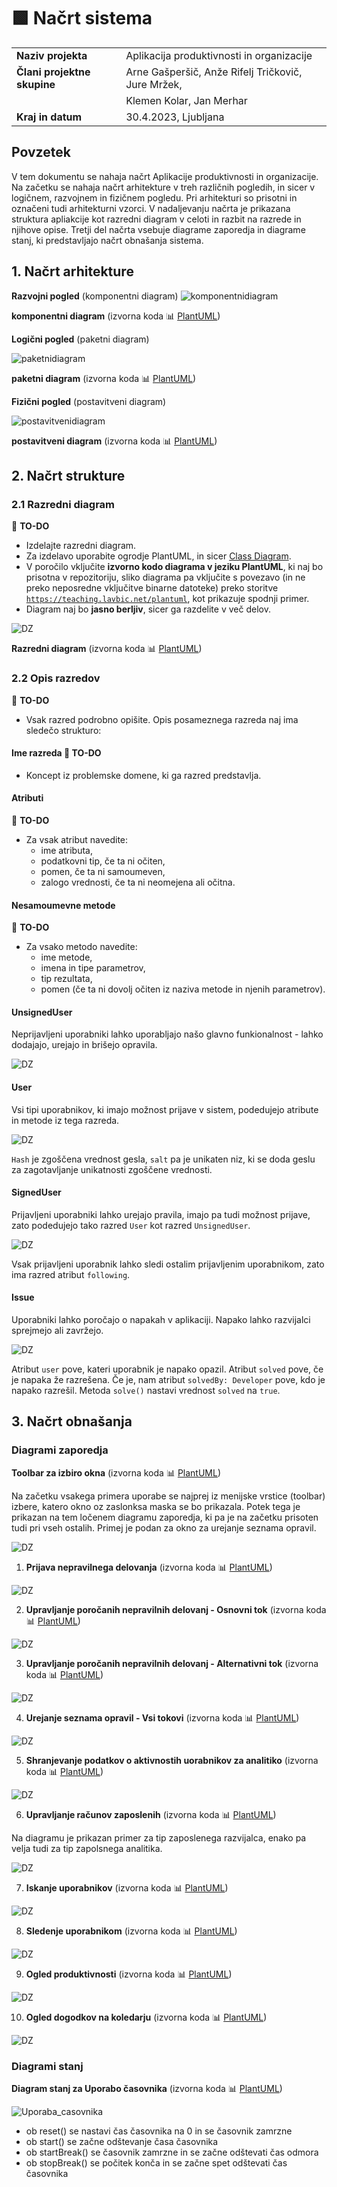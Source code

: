 # :green_square: Načrt sistema

|                             |                                                                |
| :-------------------------- | :------------------------------------------------------------- |
| **Naziv projekta**          |     Aplikacija produktivnosti in organizacije                  |
| **Člani projektne skupine** | Arne Gašperšič, Anže Rifelj Tričkovič, Jure Mržek,             |
|                             | Klemen Kolar, Jan Merhar                                       |                                          
| **Kraj in datum**           | 30.4.2023, Ljubljana                                           |

## Povzetek

V tem dokumentu se nahaja načrt Aplikacije produktivnosti in organizacije. Na začetku se nahaja načrt arhitekture v treh različnih pogledih, in sicer v logičnem, razvojnem in fizičnem pogledu. Pri arhitekturi so prisotni in označeni tudi arhitekturni vzorci. V nadaljevanju načrta je prikazana struktura apliakcije kot razredni diagram v celoti in razbit na razrede in njihove opise. Tretji del načrta vsebuje diagrame zaporedja in diagrame stanj, ki predstavljajo načrt obnašanja sistema.

## 1. Načrt arhitekture

**Razvojni pogled** (komponentni diagram)
![komponentnidiagram](https://teaching.lavbic.net/plantuml/png/dPB1RXen48RlVeeHlIH8KKKWKWueqe8I8d51MhGvc_L07Nizgrb3Mg8yGXwYBz9JyrwrOI7BDkcXbzNgd__xnvvnPRGh9Si25Z8tAwQrKpbPOl0iNHLAwBoeZYw5IxcsVexVVMBroXMX37du83TS2JCzZNSn2njo6wMSYf9Sf9u5_DNq2rulhvOgLeWLSgrUtOskRyVYfP6ZOykbpF6_SiGxtiaAh9msi9KXPajGafBUqAO3ieAirxJUp-UplNpvISA4Q6KH35bKalVU_YVUGoD7K1ahbNxx-ViLzyn0YFT9TRhTaMm0tUxED8BXy6YwkMaHim_JQtIM_fCzlKNDJAPjveEjflv701bpBrs8QEKc_4rxD7xD4YhF-FOhZE8hgKSiBEPrdtGSDthAbLORcUl7C0CcjJPUXtjLNeTd0CGhwVGsbX7E7d01ILcUrs49d1uwHeVrj_8Zb29ly73NXzPy8BwP12ukpkBgiylm5pmYs7PIJsIzA8sEIbza_QXCfaTf8B91b6Rf7m00)

**komponentni diagram** (izvorna koda :bar_chart: [PlantUML](../gradivo/plantuml/komponentni_diagram.puml))

**Logični pogled** (paketni diagram)

![paketnidiagram](https://teaching.lavbic.net/plantuml/png/ZLHBRjim4Dtp50Iwzov041W67FU3e6XY8AttOt6iKA8vAYd9JGhVe3b4x-BUgqF7OYLJRReXGBpFp91yzAMs5JZOoZLaPUweiIeZGqxM3gnd26qjV6Gft41Zwi_uhPuRdTijmpBZ1LsFDNUETekZpTgmRm-gU0ivokz29YNVuENcOgDIP3hrpTe_-XgtivdSFUWQ0ucSGdUINho_ldot47iXkWhpokWICbs0P7qd3dLbxEBJQi6WWKTq4UlZAuqx9ZGUdTHXo0raE63k4ys2REt869PCfrdSZAZsWruEFy1JQtKfX-EcNNsfoC4QeW0Inbr5MmP6gjpZauNjNUMWrURrIWuBi0MU-2D-RoadLUfR-4W65RYY-S_szKamuhaaHuVdKFSMNmfRyhL-rNZ5j84YOImTjkYAn7gaYHjV1jfBitoMrFwrVlyq51HH0YVRlVWpcOAQhInSmrDubxpbc_IOlCmEc1IUx9W3tPS6bFxry_2C9oEvuxW-K3DY5v5plmz4kS456BHy6Mp4oKPdmIGMG-PyUHF25W8qKRIpazdPSEDGlsjnTXh_9Cih_cPQQaa9SKnbn-x5xIhS47Sd7NvjqDT-DXCzk5CSvO7BVnj_884bpXvwvCQCYIHqaTE5RVYk8voSssy0)

**paketni diagram** (izvorna koda :bar_chart: [PlantUML](../gradivo/plantuml/paketni_diagram.puml))

**Fizični pogled** (postavitveni diagram)

![postavitvenidiagram](https://teaching.lavbic.net/plantuml/png/fLJRYjim47tNLmpfGzh0fYHbOIcBmJ5jMYYigRVaMR4dYM9RCfASB5ls4_eH_P4-TV-hepWNPss7qlf1c9avPpH7HpAfa0NNF8TOvOMIA2ryPm1p7gTBhKgPn2fJ6bxXpU9waRYCqWdgVVJwu-JcGy2U63D78gwjMF2udMUx4XR_XaMg17SCNRKQOylbCaFe3GQ-ThofBJK7bQmnvnd6RutL-FnBYdGmw04t44JZYl6ViACAwxxTvWWQ1YvxUvlWHiJeUQumWbDTlVRRl9IsX2z2bWyL2XymBgrG4b1kX5Oo9_KzxnpkljFH4CyCvs1GRr1NBCTarNuMZHfureWSpwX7T1NRS6qStI5pO1jV0lj5yLMLjXFypZMlGv_OwQ-XfcypGjLdg-lgH-V2d8aouOyS2fLmcwfDgowJKJSwt0Eb0fDcF17FFt__m5QQy8Myh5qOukDpRf1qKRAfp6JSWTjoZIjLTWB3QCpEjQpMIuOC0sWwToPaehO6xg8AS1THSRjnWvLMEVwFPVqY4ocFnPhEIAkaJAqWhOqL82GelUHIFBeqmcldRdBLcrRn_T6bFgSkmvNDiwPu_hZJYzLAdkmVffugvTw7c1u3cV0MFqwThFt6h2zmu8UVMsUP1YFMTmtfmi9mw951uJsLqTaRppk5oN3rEACRkOlFzl6Sn5kWiIuv6TUPwfbmZmfRKEpGojrNbzIbtCNz2kEtGCXJLrVqrBd4f_lxqEquSg5fG2CTDqz3dcsU-Qw8W7y0)

**postavitveni diagram** (izvorna koda :bar_chart: [PlantUML](../gradivo/plantuml/postavitveni_diagram.puml))

## 2. Načrt strukture

### 2.1 Razredni diagram

:dart: **TO-DO**

- Izdelajte razredni diagram.
- Za izdelavo uporabite ogrodje PlantUML, in sicer [Class Diagram](https://plantuml.com/class-diagram).
- V poročilo vključite **izvorno kodo diagrama v jeziku PlantUML**, ki naj bo prisotna v repozitoriju, sliko diagrama pa vključite s povezavo (in ne preko neposredne vključitve binarne datoteke) preko storitve [`https://teaching.lavbic.net/plantuml`](https://teaching.lavbic.net/plantuml), kot prikazuje spodnji primer.
- Diagram naj bo **jasno berljiv**, sicer ga razdelite v več delov.

![DZ](https://teaching.lavbic.net/plantuml/png/lLXBRnit4BxpLooIGxQHvIP53HY2Ay1Md427DeRbfeUY1sgNabZlaW99sL5I__VoiGy-PYq7ZIl0wzsPRuR38Jap77bBsHOBN6T5XQNClg8iM-BYTYtuZfKpNd6HtM-e8eREHKc4exqyUNznUZdJL2m4ltV4PQKbqGEIeTApCy8KLVlf55J_afokJbP5DC15jIEGge8p9NWrf6jLa5Do6kcw9YMaQcdai1YqQ_MJqHRf-Y08OP2soy-A28QhxFngFft22azNRygV8uKV1MPhCrNqgjSfDxZazvIjinMk9F56asfV4VqKj52xkl8u9LdXNQLko6TrNj4rgxNNiq8_YF1GMsqKNfE5LID8eVJebJ-0iNWxPniYgEOL93j16rgIhA2Yq43xNfDwIOJK9e_RtpN-8aX9nyC_r0oTlSU5uc9lNDII5WehOWXPDhFxy7T9HBHlp6zCoqb6cMe_6Qx9n7g3hLlQ1ijDJ9EuKX5jj2RgDosU_n0pv113IynBG-ujCE0hRV2zNj5ysxoqSXfvnsdPGgbiaJCkZEiXWINd5S7CoZmWzzUxf76TTmoSPqQ58Dg31fBlzEDcloMUKaCFT2tq_Y1bw6IdQRpYLMMttiH3PN_-XLeNl6y1nXCnf1_YlAmfIxJNc5QUMpsuFZfxgNo1WF-Et96ARqE3G_ym2SogsJh6y1iiRwKnshnqCy9bQRvpfH-EvI_RIEzfrV7dRlSTPVw-Ez8dJnQ2RXNb35hwaI0rloEUbfuBBSdCh2KNtxh8YKQx0jzBMUV_xsQTM_3_gku1DUxJ4OHAHGlv1sKwTlhXtMWSoGs_lnA44KclU8dLBNdFHPttkYp2Z3TdAsx7T0UdHQGZHKQFje7wJulR2fTK5YIN2WiTVpIP76M4bUwrLzo6mHclQypAh_scY6RL019lZMK4d2IYpNR-J8gT8dcmFtSC95DvhHTTIBgiBASFJVqg_egPDlootbPyJyWXAsi8FO6LF8-zvX0UC59ra8a7VnvpFd2ki-yCLyHirGE6hG7m15JnFCQU5uhUwQ1wm4mSm2QHsFEODfToHwx9bWjrm3eQ8oUfy3FQkE3L7NcAYHvmaeW-qzcWDJcq1rMFcVW2psFHWc1HR4mGFXHP4kGa5Gxo1HXp_AG1u-AGhwk7bfTJloRO2gg_Rti2yKiVpH-e5LlxJEG9goUlzethtZ5GWLYopZ8kro2lhlNiz4jSmt_NwycDJX075Sw6w0ltF2-zVLpgnT1hRcRZhfkNJNKbq_pV5MnD9lQgkw4IBaKUPK5PvvNpVM4t9FMzYZsh9O0mhkXgduTLKH7bfxY0QGgKHtpI3s20hMjjbKC1AwWqh4-uecKUNJn6kwtPD7bOQ3aBdNNkMCHbsqWNYCm1yllc6CRRkvcd7cs9HLAbUGfYaJ2FWFLT2u7ya-Y9RTSRxWdLdmt5qS7KhzKt7yTnFuRvaYQwb_uoDAIB_QGllkr43LcVpeRaSRrQrfmUOzKJ3samEvSAWKXdkPvlZZARgfhy58wkVM_Djonxwx9lximQmC9d3yp65x7gd0N-g4SPu2RF547-rZVjLEw7SCvUSWLtLZITnxmF-1B8BYZ9SB73Lrh8Cd8_03Mt-TwFvrNbK277NUFjzIaw_0ze8Bd24uSi06zCoJ1js3ylyLQvg0zLlGrxC0Fasi5CtvukpRycz1yieWUYPmlgMW79jJIoxMeETVQqjahVhVAYWStzD6xjR9eX3wZpmeAQHflYx6jOS2Kj4igaRRmrzPKZ5ZkXBvVgnkRkjltKKY_qLVdM8-lIQiUORU7uKNrSxWHsCQc3BaDHs-9gnhUTaiw2aRt3skyyodUIGFGjre42nkzgYA67dlMpz1SdwwiY8mRddl_3H3k0zVOJJJTnioB29fOyAV7wyXayUf3AXwxdUgMhZ2_uZWnrMss5zE9ifNsKIVg5_FBsP9gzEJv-dPtzQ8ZJ5zbu_3f1P6-FZzzs23-3ebV64bjfQScfEuUlkWgkfuMaG4LVtbXUXqHUiBGS-usI4Dhp71N5mJi1U57EyXQUCRt_dV7UvaB-Hyz5NhzpFFvdwj9tGlIdtFIvFBZjotdVNGRnLKRTcyXT8BidUlnq3Rm-icE6KsWQShqj3HR57S0K4RRq0BxNa4ovGM4PhsDm_KD335WAq9nUTL5AYf60de7-71gWWpAGUN6N2YMK23ValRJVW0Ree0mqvO4xEHfYm5A0Ph2_X40gW0SKFjQSH8ynXwM1KHxfuQ57U8Eoe120Rkec158X_DKSdZGqsyZjWRyxNXoKuZMELpuUtlBZi0A2miY2cjkZPGKByYy0)

**Razredni diagram** (izvorna koda :bar_chart: [PlantUML](../gradivo/plantuml/razredni_diagram_hidemembers.plantuml))

### 2.2 Opis razredov

:dart: **TO-DO**

- Vsak razred podrobno opišite. Opis posameznega razreda naj ima sledečo strukturo:

#### Ime razreda :dart: **TO-DO**

- Koncept iz problemske domene, ki ga razred predstavlja.

#### Atributi

:dart: **TO-DO**

- Za vsak atribut navedite:
  - ime atributa,
  - podatkovni tip, če ta ni očiten,
  - pomen, če ta ni samoumeven,
  - zalogo vrednosti, če ta ni neomejena ali očitna.

#### Nesamoumevne metode

:dart: **TO-DO**

- Za vsako metodo navedite:
  - ime metode,
  - imena in tipe parametrov,
  - tip rezultata,
  - pomen (če ta ni dovolj očiten iz naziva metode in njenih parametrov).

#### UnsignedUser

Neprijavljeni uporabniki lahko uporabljajo našo glavno funkionalnost - lahko dodajajo, urejajo in brišejo opravila.

![DZ](https://teaching.lavbic.net/plantuml/png/TP9FQy904CNl-HG37cgfXr8g1151nHPFBQsUIW_hxYHPtEo6sOb_A7xtRWojCSJBi7blzlTcalYjjeKWaOCqmdluYG0sGcvJSgLLSsSSmJxJZ9NkI27LMc_uCeiNyw0A8hUlnOq9DwDJvA-Xup5QrdoSJ3hnFOoJOI9R0JDJOXTAEilap2rM8Z76kCNwGDM5sbJt1DsSAtcgQ2tMAo7QBjhYm4XM69Y-BoUJRc2SFAhd5l2DX4shLQEx2zDdGhczjYaamdXif7a-6WoLjEGoDmr7OI9AmoiyyDJerERXhOCC1QdHLOIXH8gVPmoXv91kcW7LnCNIPaWwU19X66LQ8KXDCZH6y_D_ihO-HA1QUwJMzmLuI95Nmczz_tu4rG6-lcj3A5KzzpcKsWeTEwTLRQFI_EylrGYqvG5OaUFelB9D1s5DBqaNh9tz4wyOXBdROODoSK-_)

#### User

Vsi tipi uporabnikov, ki imajo možnost prijave v sistem, podedujejo atribute in metode iz tega razreda.

![DZ](https://teaching.lavbic.net/plantuml/png/TPBTQeD048NlVOg5N3Ib54ffG48G4abBRjhGdmSOTqTTikxAx5eJIjwzkqabLemNYvuvvvjnrEwahe6WObo1jUmdOYm3lYl8D5gaHXbYRIaT1jsGG3fhazdpAbwdNWKYqvx5JFbaT8piV-XYWTf9TqYIKVm4utoMyq63bMfm3CMDTcJKDLRECSPum7f7CORAGWxewbpvOw0DM2-4gCTewxr3qg3OShj9ad5Wd3-8fm7mZK0NuLMZcmlJbY1CAtN1Sb0MUzsiEoZq9qdkcahrAW9pQ9JxnBrRAbdeoc-TSNyWzLor7meA_3XX2BdptLM_GPYutkWIIVeQHpQBIYcGSKdS6wFqz9zyMQJ1TmtNlHHp9hNh7ZLKE3zDgujEAy6MGys2SWFjha3twkFJss71NYlun4O4-J91C6_zmAtV-BJ-k-botlbjfEYiqdREr51OpLWWCqOXw5Fc-0i0)

`Hash` je zgoščena vrednost gesla, `salt` pa je unikaten niz, ki se doda geslu za zagotavljanje unikatnosti zgoščene vrednosti.

#### SignedUser

Prijavljeni uporabniki lahko urejajo pravila, imajo pa tudi možnost prijave, zato podedujejo tako razred `User` kot razred `UnsignedUser`.

![DZ](https://teaching.lavbic.net/plantuml/png/TPB1IyCm5CRl_Ii2koWYY5WeCWfRsMGdnUb9F6J9InhscfINb6x8_dVJ3h7MxfB3zxxt-zvBulV6rfnunGHoxzbNmjYEYxqcrrXPE7J4sj84w7H74kYipTBrCbiLKUL4hZsBEuoToIdnVw7pETXWmZ7F9_4po5Ign2XWYGrCeOIpWHnUOYa16MGZrYl8ATIkw-DqSIvrtz56h2S2i5EqrI40MOviyRB9ysbWfkxammZuJDpgRjK1qeSZGZp9YD1KEAX8KBp1y0Q7i42ZRHMlbebu00rSTKpc6hOzXa24684mC7HZrHjR0fbO4y3If3GIc30aeZ4f-i-mZG4WtptGxnDsYp5sgnoYQutLZmCN-_ZigpSQmlh7S7NzttBw1W00)

Vsak prijavljeni uporabnik lahko sledi ostalim prijavljenim uporabnikom, zato ima razred atribut `following`. 

#### Issue

Uporabniki lahko poročajo o napakah v aplikaciji. Napako lahko razvijalci sprejmejo ali zavržejo.

![DZ](https://teaching.lavbic.net/plantuml/png/TPBDQiCm48JlVWf1BmcbK4e3nWH3_bfoQcdJ1r2aiIEYI6ObvuUITw_aKE8Ovx98iwDlHxBTLfcA4zyneRbpx3TXRCt5jYHR6pcpsX8xR9H7r2r9q4Lx6BrDqyKig9p87YxYMeUJoJbnjz3n6COhVyhpNlm3qc9KYCw0gQxHXnBMUBBw7giGI95sM5-GVQXrFCVfRgxY9T8wh7S2J1zjSVGWmpMRV2xpl1-O5i_ojGFy86xAUDKMqlcJHgYaXAztkjMHA7Yj_Gf7Fz6gDBlmj4o40cgvgZ2Pb_XkC0JXmmYDbY76gfPc0rAX9y16oKP9CA5816CoQtw6fNCrhbyltkafB3Mo9fifeo3X1AdAAsjkPEw3BTQugnqeOp-XnfspUW-PXMUm6jnSfUafOtFieMtLE1yRUI3_fLPtcB6zLJAQIlXLJ3KOjW94TNwDrkgT_m00)

Atribut `user` pove, kateri uporabnik je napako opazil. Atribut `solved` pove, če je napaka že razrešena. Če je, nam atribut `solvedBy: Developer` pove, kdo je napako razrešil.
Metoda `solve()` nastavi vrednost `solved` na `true`.


## 3. Načrt obnašanja
  
### Diagrami zaporedja
**Toolbar za izbiro okna** (izvorna koda :bar_chart: [PlantUML](../gradivo/plantuml/načrt_obnašanja/Toolbar.puml))

Na začetku vsakega primera uporabe se najprej iz menijske vrstice (toolbar) izbere, katero okno oz zaslonksa maska se bo prikazala. Potek tega je prikazan na tem ločenem diagramu zaporedja, ki pa je na začetku prisoten tudi pri vseh ostalih. Primej je podan za okno za urejanje seznama opravil.

![DZ](https://teaching.lavbic.net/plantuml/png/bLFDYjim4BxxAORqq0JQxAbGGZRG3IqKMiXXQQ7iPMnF4aNMZ2l9SUftw5lrmJgsy-Dizj0QujYQxsVcaxmrES5Q9APoI99W3PVeqK6AcTrugJZFf10FqIC7BH770IgdDLP5VAH3_52O3JijGwOtyWCKPb7yW_YS_B8JImjLlm6S7NjGlJMHXY3lfHxm0GR5G3yhueo-cBN-c8PkhzvzUdZ_SVa2UeK-cioKoF7_2I-sctIZmEX7nSWx0rKf7bCsTWGOeAdA-Rn3B1P9UT62qUnHf4ZHTx1lZe9IO3vFMttqlsxWtmtdKdz5nWtrfDefFXEENefRTGosfop5EUIyeqHThRlLVwAUETUDwQLpmTl5gUyPtDt1voObJr1vscaG159wt9lYYQKaxlN6aoU6e__i7aO3fov7iyT89z7a58hwrAwp62ZrAfCafnlUUQ5sYMQazClOCw03PLMayHLLaUVd2pWPn7LKcK7OIjts7SPL87-bCc1UhNKwhOAcrisnyiPYesUiONHuIkgvL9Ay1aPeyCzlYhQ2VK1B6uJI6qSUZoUDL4PXkr9p1zE0Vf1c5op1tWVTL89nx0_QHAlj3hq1gmvUG2phhL63K0ZRWE3K5LkzL5eNxH4BdC9A8bc8hRVkwx70RM-H71IY_R4-v0Ot-kbKAgYTKRv3jJ9GTgpX8AeGL98XLhbfttGqseA4Y8NPJjjud0xJUackHWtslUh_-NGzosxw5m00)

1. **Prijava nepravilnega delovanja** (izvorna koda :bar_chart: [PlantUML](../gradivo/plantuml/načrt_obnašanja/Prijava_nepravilnega_delovanja.puml))

![DZ](https://teaching.lavbic.net/plantuml/png/bLBTYjDG4BxFKmprPXSiUoN8KWhkeh0WMCGVaDvCSgRTiqbdufoJTEqx-4fUwNivEMasiHR1G989v_kP-IRttX5iH68kZraMIiyrAkuWnwBSgZJi2gb48Ifoi2FYE44vsc1JnG_q65zLViixEuR27gGJ51PHz4RKaTuciRmozRy0JuuzQ7_l8qr1ghAVy04cXu6-DiG5lVKRkvccRizUlBbv-Vhs37g56dtXQ-Ju_uIpxMPf59XzQHZvmKDJYsBElfm11ZWqzMAH4CjbLezQCBk-2w6XzsJm-DcpatqYVDfHC38i5dddXFhjNyH4qLGQen2EAjLvGeBwhZAaxSl7JjakQn7coy7u6gwkuEwGatfOYShFxpOLhLc0gLPiVSNK_GMLj7RGfF5zYv46WQItcC__4ApLbtW0oHKF1QxvWD2o162iiIIuO0mcE7nw1gbzk3pVMYsLTSIz61LPDaHco3wA3lZERQKLfS7JMg1K-fr02rOeEKZ9h1cTIzL54qYVzobTZfFrgjanPxD9WCxbOuWjQYV9rhxa3rJ6epRsugDA8cNz1iPMkt3ixNmbcQCJy3XR5-Wut4gYMWG2JXpQgqwBEf4uTdrc7MaRltvuuqKzTJxYVWC0)

2. **Upravljanje poročanih nepravilnih delovanj - Osnovni tok** (izvorna koda :bar_chart: [PlantUML](../gradivo/plantuml/načrt_obnašanja/Upravljanje_porocanih_nepravilnih_delovanjPrim.puml))

![DZ](https://teaching.lavbic.net/plantuml/png/bL5BZjD04Dtx5AsmoKWJUOM48YiI6O4q4WiquhCWBCfs9Uv9kzfKTvoPt853S1Uu5-Lsukb938Y5hRRxVUgzgdI9Qcsjp-r3ahYjfWOOQfL3iTsmtL5PM6DPUGPoSeNa8rI9QzWP_m4V_6kZDrJBjIhaXHoXeF2MbvPBv9iWbXjHlm0CZZreNscFCOZPxYE-Kj6bmsyxf0BVwRKyXB7RYvTlbw_Ut8oWtmDxNUW6oFy_ONJS94HHapiujFeU31OJ1KvwQhCiN2qMIVCaeYRpM-TsU8UDPVzPKsdtWV2fHaTwgx8ixoo07_z631GEHs4KbZnRCqu8KDsT12cBqhvJJcH0DLkSRESgJTNj8KVMgc7S62oLYDkVtu5qjI95s32qsiYNP3Es1RfVaQli_YCvQreiWvcRNeL6T0iUJ-99SWedXltGSxL1Vy4SY3teYPVDPWCnJP_pldoLBEVCBbr7YkCrhBTmaCqU26gGH8o_Vc0Ng4-gJImqp3uwVHWW-4z3jTVzdtBvU7KP_touuzv4Bd2FQbEPMOfja2E903WHka17Hfhs6-rT5L0fuhMLynywY-6ZVPrPng674aVNFLPrKG5jqAaQIhnUqR-R_mq0)

3. **Upravljanje poročanih nepravilnih delovanj - Alternativni tok** (izvorna koda :bar_chart: [PlantUML](../gradivo/plantuml/načrt_obnašanja/Upravljanje_porocanih_nepravilnih_delovanjAlter.puml))

![DZ](https://teaching.lavbic.net/plantuml/png/bLJBYjj04BphAnhdiBiGurCW66F8BXjOo24iUHpY75fIsnfhrAFqZEMD_o4VaNz9_YkjqThMsah87cmakggwgXgxC3d1qhcGkeSayQNX6WKhI34hL-8sd6VEEe4Wo5v7nA67occ96ni-q4DuOysAAnr3fbyaFHHcmScravpa9egbLjNF08UD7MXRc41za8ZRzlW0lQ6dRnlYZDwPfNwO-jjUl7fx_VhsPW3z7YMOpDJ8uVc4GRj9Z0AZUzmrPesMiX6WrvwQsIoEvlEaFeh0Q7hd_ORkgNOIFXlEtJOIFbNasPGmcwNj2fJl_o96YiH7PMIEWpWxJ8XGqpufKWzbGgkSg44Op_Thfp2PmDqk9J5G2wqivQ3YxjSFP5Ci69XgmSPOVTDirZN8wmNxmcq_idUseJmkyvTNiH7JOA2zU9Bim-d2plGKLXJEc0TY1phoPkFnWJYPFELz-QfPJfbjkfRKZrUBAN6dbzqnLgY9X7x_f3PGbzJOlj31-w1xeJLb8HguZDrUdQS-zVHuBbM9ZAbQqYP90L7dY8_ZFRnDqU4rGtT6eSff_B-qynGpLCt9edw-Gr-3bnrgDIkGL-IXmfnUBlW_IaukBeB-Jc1DW5R_DnZL3Xi8hlm3)

4. **Urejanje seznama opravil - Vsi tokovi** (izvorna koda :bar_chart: [PlantUML](../gradivo/plantuml/načrt_obnašanja/Urejanje_seznama_opravil.puml))

![DZ](https://teaching.lavbic.net/plantuml/png/xPPFQnin4CNl-oc6z6A3pTAMGWacqFo3qb9wI7fequEyacDvrnfLqjg9Ftr7ShmUnnjZDnHAw271cvtVw4dlZPonbWf6Y668TrdcIssiS68AGr6Kjmvh8mkiq45mmdXwfKnWLLADH5s5AtKNFbJwrapfDHJqIpbM9Og0xXITLEuiDHjMr7she5bnMJGVww1uaNCuPpm0U-dLhrgPGdtM8_enYg_swjtbwVkBivRghy85NMWhJ3WSQ9MRfQt0qVVQ23FHK5jqOcXqUGJ2mwAsWq6gE3d9xBeN71rV2L_2N1k9yrJwRQeyOJ0O3ECQmjrl8HTI1uYSJuIYn_H4J84cEAosa6lZoIKbhxro2U9_88wSq-6-LLmg3r4bAylY2LZmOvodTpwZBKB_P2N_6F8SFbMwD1gC0BHEp7GbRamaajXEJIjtqxdfcGXgHMRPwWIeMxErOxXLWNCDrfHasVeW2EKRP3GZUGLZ1_t-8pZFqnP__CoaQgSRpH5celFSgL0xunyEYV5CTuLeQHGTqDjngkHd49_J1hw8gUfqUpU6FfyhNpXjWqR3jxJ1HYrBECyDiJsQMbzm3QbS6PbboRu8CF-OkOnPsHIn5izdLdlGXdOp5OMU0AOEDQakAGqn2nAbcEnjkv0oVagkzrAlLkztM4yT8jPvn1xWlWyYrBw3X3yLW8trcNo3GO_koQArAPlvgAsaPftkZUbO1Es3ce957z2MDPGOOCQ6hDiUe9tUGPjv6Te0jLCJkgjKCvtG1-iqY8fkSIC8CIGc80bvtMQrNWoLM-fO9ccdfmqPfLqyQB-ac7IqN1zFdoffgTYVf9HY0JXqOb48M8XjmUsgB5OJgZ9BL1MjA0ka7zDNd7ugWAkFB84VptkWL_DqQ1oRVYsTDYxbPlJzm-XJOPn-lpdzZpGa8pOlTtODj2TvqxmND1XFnOzzaS2U_V_eVbpE6KeV_ucQgDcUq_PcnxGvDSMPscFUs64kcMTUewp9oxr9_v70n8HK-zxDRtUanMDrQ5WIyioih7lyZyfVYifl)

5. **Shranjevanje podatkov o aktivnostih uorabnikov za analitiko** (izvorna koda :bar_chart: [PlantUML](../gradivo/plantuml/načrt_obnašanja/shranjevanje_podatkov.puml))

![DZ](https://teaching.lavbic.net/plantuml/png/bLFRQjj047tNLmpkIm8nUIgKO099QA1GYY5D-kANaNOIhxNQKVSYf_g7VaH-f4_DVtLs7TboumPgi6pjdZDpzfpPfLO4zyoXvCUYyBMsBJfieCIgVd0ShQhOi8FWq7hP8Xj6A4Nt64tuIe_XmkW7syWsLF8WDq9X5TXTibFahdAnqaZrLu1jnmrelTI1nY3dU3tY0umsFNsFP2lwhE_bQsdSxTtxwyiF7wyEeEVeWgvqYpRyF-6Wt28V1ION5eqEkfu0Ua1vcStoplbvqUvgmEJi9c3GNXRyDsqLhpFXhY5lTGspMPaQeFln1YyplBmAl68R79jNw5lh9HrIjvvSniSeQCb9XrHQFaaZJC-7rcTmUWgV-fASXfkbPB-YBZsWPOMXvcvX_PBNSva7ydgU5-cQNNDqd3tG7GOQYcsApwRJlUgjqpNsmAN3liA5xH7yeKx_aDQo4PJTyAbQsDfeKuD5U8XD2PCNQPDYCFEl2gsZBfskTTXfOzc7XUta1tUDHypaRwRz_aaWuX8Ik3vRs7RFWhkRsg3Ilg8ZeRWWYtG2P5NwSxnp9jKh37ChTyy1ORM4lP2A7AWqZZ6r5QyKb_f56Ytas11RTbYAlWXYdKBBueMWLhHh4sCXIK-70wHZvmfwZrye6ZD4xT1-EBQLYwzI-uvwx1ZwhKbMo-t8Ptv-4c-QapGOac8oDcasaj6G9OsxwgKCYWbGEkebjHPbkyrva7WRYwtxQMu67NCEJcd3kH0zFrbgnaCJ3qvQ7hJdNqd-bfr9jDgGo7W2tQ-e4Tb1KjtemJqzX-HysS7sL8pyp46_gIhtuZ5dk3OIn1y0)

6. **Upravljanje računov zaposlenih** (izvorna koda :bar_chart: [PlantUML](../gradivo/plantuml/načrt_obnašanja/Upravljanje_racunov_zaposlenih.puml))

Na diagramu je prikazan primer za tip zaposlenega razvijalca, enako pa velja tudi za tip zapolsnega analitika.

![DZ](https://teaching.lavbic.net/plantuml/png/bLF1Jjj04BtxAqRfWLOYubIfGX4IK2fLQYiEBRtaClOEOUBrZBjU6_0_y4kSw7zrrY69AMbf3xOZxtjltfldNB4Zk5IDkTvaMLEor1YmWXoBSX6q5LUerm0ne3HsH197A4UNsFhubMxYiUU5L7OCXTqeZ51OH0qd6Xo5qq4izwR-3B2Pk09TNt6aCIW4lHxn0KQ73VreIGhwn9Ts2OsdlNhxuUJTsUaEz3c6o0NNAF7_2JljPaCKc1oxYcK2s02cNxFPyFxeAAkt2Z0v_8o22pghQg-tHCrt5gVN0-sYeaQuXDaiJpCmtBv47cZLyCvOXKeCwf-HtbD7NciA0znHPrZhYsFID_l9BKoFrlCFuU00FlOv1OQs3jZv9SgIvXBmuQuLxQ37MXjFmbT3UEumqfhzA3URJf_erO5Bx47pW7s1S-aHsYPs60PjC5LQ8Amcu9yirUeDB2iLAkPIUlOb2CAYhNAON0WrFCdMU_oDNmVRWsLAaTYBDd4kdJqGQdKOI-t6pDLM1-B37O5vJ5ZGyd0kwDowWjTSqNvAPyzo7wX2zlkmeCRhc-rkLcBPOrEcRYKawM_32hZIj02BjQGosXBwG0vXKzjMnsWP-WXveDvYrrXIblgSRWsde1g3Ow-Wu2nPsd2xYPQAsMOxtmNTsU1GuCzxtgXdv1i2xfTK2KEqnQmS8Kpjiz60UHhtyvuiLnDDUeVJ5mbFak-EyEMVDHvR-7kymPAEQUiFcyHbUtiaTWpMp18Xjexjpm2cwzd6_G80)

7. **Iskanje uporabnikov** (izvorna koda :bar_chart: [PlantUML](../gradivo/plantuml/načrt_obnašanja/Iskanje_uporabnikov.puml))

![DZ](https://teaching.lavbic.net/plantuml/png/bPFRQjj048RlzHI3UvD2dLmLYZ669gHGA2NGqqMRYv4qjaQ77NLs9QTvXpv4twLzhuxNfpKnXGeajDh_-sVcNrHnIR0K2RayP9blsFMes46EHRDI6LnPI2iAGT5vso8N4bL9InpQy94UmkkMLwwpRIZiGPgei0YYrw8bwKqqorjpVo8uLDoArXK7IaMgiavuW6JJq_U1N47lU6ctexJQivTlhb_TtfnHtw46BhX75_uVEDjk5aU1oProZMDRasCOUb7C7JSJG0_zqC_dKRLOPFtH3oQp3uHQL9yygV_2hfHr13vtv0s6-JpVL4FzyIym8ZwkZIZ41PNsAM1dHUK6sEeFIsFiz3XiQjXbpS9qiMzX1bTNyFOn9sLWtw2hwJYSZ75u7Z7G7eZyV3ezCUYL6toC1gqZ6DLROtIkrEZ4mxXJoaufBxuvu4qJ1Fpdr--VR1zy9Uiu_eN3Zfvd-ypCS9l539QMQ2evzBeLPAr8Rp-20g55TqmasuMviJfyd2NlboiAxyto8lLCy6EsqwGTxYWhwHn0hangfdbq68gAtIgEyVN-XDyEaSnjUQPn3pLrM8l5LPsSMUAnW_y2)

8. **Sledenje uporabnikom** (izvorna koda :bar_chart: [PlantUML](../gradivo/plantuml/načrt_obnašanja/Sledenje_uporabnikom.puml))

![DZ](https://teaching.lavbic.net/plantuml/png/bLJRQjj047tNLmpEYmDr_5GenZKqQGk1KWAzFJHz66d7rjhIZhgxajFyGp-Y_zByLyShorx7Iam54fBsd3CpvsYLQqKmP_OftoM9MsbJeSKIKinM2ykrKHaNRC5RD4wMoFW8fMYETU4_qvr_K-Y5AMKPChcGZL2OURQNR1NPgo2M5g9-1DXLR47hN7kAGTRoEk83H8kEVjPaClgWvt8QYgkTlNn_-UhTLG_w1gtNcQxG-FydzBQRX55WS6Fr4fjYIKP3nHPJerS3G0TLNKsd0JIR9TLU3WQJJuGsoxyuikwRDehNWV2r92Tac4xJJJ6qlvuZ1eeBpyB8s7ZBnJ51eYAr8RJutQDm93pjDpNaa6PXDEjQcC1u3DVtALaDsgtGB0dgRZXkmkowGKyT8V2dez61G6Nr2k-3G6486kkaCUehrHXsq6oHl4NoYri3UjC4WNxuy_UtbXSkvtKOVsYmfFEayqm4MoycC1T7OyYkrnQG5CoLx0CBX6BTtf5aQ-P6QlTo4jrVBCX_5CbXh1dHzzwEedPqIOcYFW8P5TMC_IZHPxasYp36zny7_7Q8Q6xnCxQxNbA9InQxyeFC8eqkj3QAHxMtZhk251taNj-QMlgvLZ1v3Lh1K4u1oz-25hY7uVdnrz6N4XT56-KmgBuz3kfa7gs6-7I1LILkzYYTZ6SyhjXR9JkwwMR69_Bgp-e4_UcudkLj2Vy0)

9. **Ogled produktivnosti** (izvorna koda :bar_chart: [PlantUML](../gradivo/plantuml/načrt_obnašanja/ogled_produktivnosti.puml))

![DZ](https://teaching.lavbic.net/plantuml/png/bP4xRzim481t_Wh2NTeXq5IWC0m3YP421JfaIDebouaysupaEvKynab-VKzCzGZijEWWGS9ztpttmQFTCalDJyQa9b074Gws1jVi8cVoZbkELY9GqX2Ip2YFMyYjtEAJNBPXHmSDMwSlZ3CAd72yukWnRagokjNi9y1OyHKwxeFW78gHZpFVsbamuQ-CvF1xsEf3EA_suVFNgo_NcpFq3KG9BdH0yl_2sNPD6SKkRc9uWCVs0IdOt764caApi91ibxlLgb3hjUccV7Qnl7GI7eCy_mpa-LZe7mTCQjhLgkvBGNn-roey_FbHmJ59vFQ4l_P1RY4rgGYYNt-1xoZfMT7V9Oo5prbfFR3MKDZeDFPYFRQvj5KLNchT0EzQz71FBv1Q9h1TP9yRROuuIRYdjEVZqFd7hDc3_sHAzo0uv3D3NYqnJhQqEvI-ds-qvLDruCmeg5ocBABZGzUYe2yhsEXIfUIOPUXXKmmrTTvbLVMcFQDEKiv6qOkfLbMTuptEZTSYRuVxfrVQcuQRjj-xPSr3p8F0t1nNCwvLvVw2lTaVnBxHauk8z1i0)

10. **Ogled dogodkov na koledarju** (izvorna koda :bar_chart: [PlantUML](../gradivo/plantuml/načrt_obnašanja/ogled_dogodkov_na_koledarju.puml))

![DZ](https://teaching.lavbic.net/plantuml/png/bP91Rzim38Nl-XL4UkaEHKy3XY08q0RTKA2778hsiEn0MuoZM14zIawo_lhHJkmfQ85Y1nkM-Bx79yeRPmdMpAdWep6nTg51mHqKMDQLS1jioPu5ac28MgAGCfMbDRO-FTCntNbNXPsMeTGNIQR2Ch7SirYIHMzMU7L_9nWxdaI7ZKkKYqJuaF40MJ7IxvP2IKzkhK-WlDlLr-_ttnuM7wYNACcLhi6G_X_uCAxfZmAJfRWjxlsMWeEsOS4Yk7e26A5fczciLytdfldd1vFf3-RAqm8z1OloweBbGy-yx2Wg3xDPqJL4-VC9UsUnqJleOJnzArnoICB-CtRvs7FbUQtWmr4D0dhGcj96pm0typ7M56vltLkXv-vyBAuqUCMsvZq4X9gxFTcsgn0tUeDdssUCTRp-qWtCxJ7Hu6O6LsqmH9z2HUa4j974sGmxQyoWLMnCFWNlOheUreyvDsoQKNrpqP7s-Xl7dx-CfVVCsEnY2gbBU4aCwSP3AT1DhnjP8wx6DnXcjGhviFu2)

### Diagrami stanj

**Diagram stanj za Uporabo časovnika** (izvorna koda :bar_chart: [PlantUML](../gradivo/plantuml/načrt_obnašanja/Uporaba_casovnika.puml))

![Uporaba_casovnika](https://teaching.lavbic.net/plantuml/png/NOv1QyCm38Nl_XM2NRf1ZuEIms0fBUowxJPsK6CjCN7j8YjqREo_Jt7YalOYM-zxJrBgNJWXun4EsFGjno7O9lh888mXAQ8W9brSbhvmyF9Et_BiNHkEYg7HGhnm8NCyR_EOWzUv2vG4XU3N0DINXPFpt3cXKOziYIVjxd5VRtPRLTy4MMx5NSaMwS-OQS6BzLJ-hqC8BhIbhPcmD-RZuHFMJvDnBB3MRhPMuvaigtip2ndcu8poNtb-RwFnLF0oFYwfW2cHN0MlzVaMTcqd2lNA2jnF5-q_)

- ob reset() se nastavi čas časovnika na 0 in se časovnik zamrzne
- ob start() se začne odštevanje časa časovnika
- ob startBreak() se časovnik zamrzne in se začne odštevati čas odmora
- ob stopBreak() se počitek konča in se začne spet odštevati čas časovnika 
